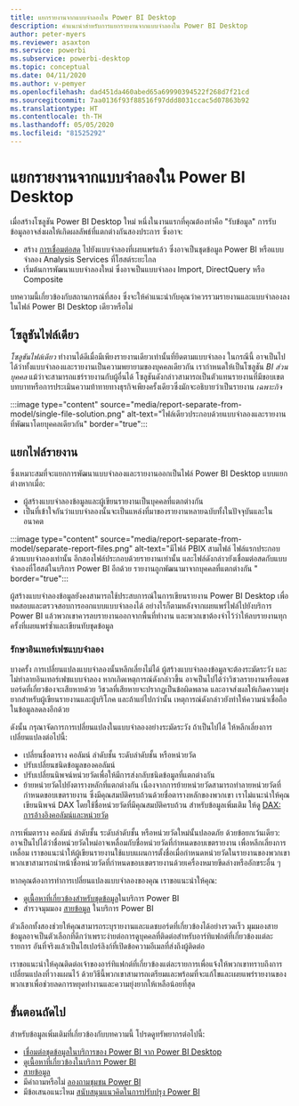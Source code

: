 ```yaml
---
title: แยกรายงานจากแบบจำลองใน Power BI Desktop
description: คำแนะนำสำหรับการแยกรายงานจากแบบจำลองใน Power BI Desktop
author: peter-myers
ms.reviewer: asaxton
ms.service: powerbi
ms.subservice: powerbi-desktop
ms.topic: conceptual
ms.date: 04/11/2020
ms.author: v-pemyer
ms.openlocfilehash: dad451da460abed65a69990394522f268d7f21cd
ms.sourcegitcommit: 7aa0136f93f88516f97ddd8031ccac5d07863b92
ms.translationtype: HT
ms.contentlocale: th-TH
ms.lasthandoff: 05/05/2020
ms.locfileid: "81525292"
---
```

# <a name="separate-reports-from-models-in-power-bi-desktop"></a>แยกรายงานจากแบบจำลองใน Power BI Desktop

เมื่อสร้างโซลูชัน Power BI Desktop ใหม่ หนึ่งในงานแรกที่คุณต้องทำคือ "รับข้อมูล" การรับข้อมูลอาจส่งผลให้เกิดผลลัพธ์ที่แตกต่างกันสองประการ ซึ่งอาจ:

- สร้าง [การเชื่อมต่อสด](../desktop-report-lifecycle-datasets.md) ไปยังแบบจำลองที่เผยแพร่แล้ว ซึ่งอาจเป็นชุดข้อมูล Power BI หรือแบบจำลอง Analysis Services ที่โฮสต์ระยะไกล
- เริ่มต้นการพัฒนาแบบจำลองใหม่ ซึ่งอาจเป็นแบบจำลอง Import, DirectQuery หรือ Composite

บทความนี้เกี่ยวข้องกับสถานการณ์ที่สอง ซึ่งจะให้คำแนะนำกับคุณว่าควรรวมรายงานและแบบจำลองลงในไฟล์ Power BI Desktop เดียวหรือไม่

## <a name="single-file-solution"></a>โซลูชันไฟล์เดียว

_โซลูชันไฟล์เดียว_ ทำงานได้ดีเมื่อมีเพียงรายงานเดียวเท่านั้นที่ยึดตามแบบจำลอง ในกรณีนี้ อาจเป็นไปได้ว่าทั้งแบบจำลองและรายงานเป็นความพยายามของบุคคลเดียวกัน เรากำหนดให้เป็นโซลูชัน _BI ส่วนบุคคล_ แม้ว่าจะสามารถแชร์รายงานกับผู้อื่นได้ โซลูชันดังกล่าวสามารถเป็นตัวแทนรายงานที่มีขอบเขตบทบาทหรือการประเมินความท้าทายทางธุรกิจเพียงครั้งเดียวซึ่งมักจะอธิบายว่าเป็นรายงาน _เฉพาะกิจ_

:::image type="content" source="media/report-separate-from-model/single-file-solution.png" alt-text="ไฟล์เดียวประกอบด้วยแบบจำลองและรายงาน ที่พัฒนาโดยบุคคลเดียวกัน" border="true":::

## <a name="separate-report-files"></a>แยกไฟล์รายงาน

ซึ่งเหมาะสมที่จะแยกการพัฒนาแบบจำลองและรายงานออกเป็นไฟล์ Power BI Desktop แบบแยกต่างหากเมื่อ:

- ผู้สร้างแบบจำลองข้อมูลและผู้เขียนรายงานเป็นบุคคลที่แตกต่างกัน
- เป็นที่เข้าใจกันว่าแบบจำลองนั้นจะเป็นแหล่งที่มาของรายงานหลายฉบับทั้งในปัจจุบันและในอนาคต

:::image type="content" source="media/report-separate-from-model/separate-report-files.png" alt-text="มีไฟล์ PBIX สามไฟล์ ไฟล์แรกประกอบด้วยแบบจำลองเท่านั้น อีกสองไฟล์ประกอบด้วยรายงานเท่านั้น และไฟล์ดังกล่าวยังเชื่อมต่อสดกับแบบจำลองที่โฮสต์ในบริการ Power BI อีกด้วย รายงานถูกพัฒนามาจากบุคคลที่แตกต่างกัน " border="true":::

ผู้สร้างแบบจำลองข้อมูลยังคงสามารถใช้ประสบการณ์ในการเขียนรายงาน Power BI Desktop เพื่อทดสอบและตรวจสอบการออกแบบแบบจำลองได้ อย่างไรก็ตามหลังจากเผยแพร่ไฟล์ไปยังบริการ Power BI แล้วพวกเขาควรลบรายงานออกจากพื้นที่ทำงาน และพวกเขาต้องจำไว้ว่าให้ลบรายงานทุกครั้งที่เผยแพร่ซ้ำและเขียนทับชุดข้อมูล

### <a name="preserve-the-model-interface"></a>รักษาอินเทอร์เฟซแบบจำลอง

บางครั้ง การเปลี่ยนแปลงแบบจำลองนั้นหลีกเลี่ยงไม่ได้ ผู้สร้างแบบจำลองข้อมูลจะต้องระมัดระวัง และไม่ทำลายอินเทอร์เฟซแบบจำลอง หากเกิดเหตุการณ์ดังกล่าวขึ้น อาจเป็นไปได้ว่าวิชวลรายงานหรือแดชบอร์ดที่เกี่ยวข้องจะเสียหายด้วย วิชวลที่เสียหายจะปรากฏเป็นข้อผิดพลาด และอาจส่งผลให้เกิดความยุ่งยากสำหรับผู้เขียนรายงานและผู้บริโภค และถ้าแย่ไปกว่านั้น เหตุการณ์ดังกล่าวยังทำให้ความน่าเชื่อถือในข้อมูลลดลงอีกด้วย

ดังนั้น กรุณาจัดการการเปลี่ยนแปลงในแบบจำลองอย่างระมัดระวัง ถ้าเป็นไปได้ ให้หลีกเลี่ยงการเปลี่ยนแปลงต่อไปนี้:

- เปลี่ยนชื่อตาราง คอลัมน์ ลำดับชั้น ระดับลำดับชั้น หรือหน่วยวัด
- ปรับเปลี่ยนชนิดข้อมูลของคอลัมน์
- ปรับเปลี่ยนนิพจน์หน่วยวัดเพื่อให้มีการส่งกลับชนิดข้อมูลที่แตกต่างกัน
- ย้ายหน่วยวัดไปยังตารางหลักที่แตกต่างกัน เนื่องจากการย้ายหน่วยวัดสามารถทำลายหน่วยวัดที่กำหนดขอบเขตรายงาน ซึ่งมีคุณสมบัติครบถ้วนด้วยชื่อตารางหลักของพวกเขา เราไม่แนะนำให้คุณเขียนนิพจน์ DAX โดยใช้ชื่อหน่วยวัดที่มีคุณสมบัติครบถ้วน สำหรับข้อมูลเพิ่มเติม ให้ดู [DAX: การอ้างอิงคอลัมน์และหน่วยวัด](dax-column-measure-references.md)

การเพิ่มตาราง คอลัมน์ ลำดับชั้น ระดับลำดับชั้น หรือหน่วยวัดใหม่นั้นปลอดภัย ด้วยข้อยกเว้นเดียว: อาจเป็นไปได้ว่าชื่อหน่วยวัดใหม่อาจเหลื่อมกับชื่อหน่วยวัดที่กำหนดขอบเขตรายงาน เพื่อหลีกเลี่ยงการเหลื่อม เราขอแนะนำให้ผู้เขียนรายงานใช้แบบแผนการตั้งชื่อเมื่อกำหนดหน่วยวัดในรายงานของพวกเขา พวกเขาสามารถนำหน้าชื่อหน่วยวัดที่กำหนดขอบเขตรายงานด้วยเครื่องหมายขีดล่างหรืออักขระอื่น ๆ

หากคุณต้องการทำการเปลี่ยนแปลงแบบจำลองของคุณ เราขอแนะนำให้คุณ:

- [ดูเนื้อหาที่เกี่ยวข้องสำหรับชุดข้อมูล](../consumer/end-user-related.md#view-related-content-for-a-dataset)ในบริการ Power BI
- สำรวจมุมมอง [สายข้อมูล](../collaborate-share/service-data-lineage.md) ในบริการ Power BI

ตัวเลือกทั้งสองช่วยให้คุณสามารถระบุรายงานและแดชบอร์ดที่เกี่ยวข้องได้อย่างรวดเร็ว มุมมองสายข้อมูลอาจเป็นตัวเลือกที่ดีกว่าเพราะง่ายต่อการดูบุคคลที่ติดต่อสำหรับอาร์ทิแฟกต์ที่เกี่ยวข้องแต่ละรายการ อันที่จริงแล้วเป็นไฮเปอร์ลิงก์ที่เปิดข้อความอีเมลที่ส่งถึงผู้ติดต่อ

เราขอแนะนำให้คุณติดต่อเจ้าของอาร์ทิแฟกต์ที่เกี่ยวข้องแต่ละรายการเพื่อแจ้งให้พวกเขาทราบถึงการเปลี่ยนแปลงที่วางแผนไว้ ด้วยวิธีนี้พวกเขาสามารถเตรียมและพร้อมที่จะแก้ไขและเผยแพร่รายงานของพวกเขาเพื่อช่วยลดการหยุดทำงานและความยุ่งยากให้เหลือน้อยที่สุด

## <a name="next-steps"></a>ขั้นตอนถัดไป

สำหรับข้อมูลเพิ่มเติมที่เกี่ยวข้องกับบทความนี้ โปรดดูทรัพยากรต่อไปนี้:

- [เชื่อมต่อชุดข้อมูลในบริการของ Power BI จาก Power BI Desktop](../desktop-report-lifecycle-datasets.md)
- [ดูเนื้อหาที่เกี่ยวข้องในบริการ Power BI](../consumer/end-user-related.md)
- [สายข้อมูล](../collaborate-share/service-data-lineage.md)
- มีคำถามหรือไม่ [ลองถามชุมชน Power BI](https://community.powerbi.com/)
- มีข้อเสนอแนะไหม [สนับสนุนแนวคิดในการปรับปรุง Power BI](https://ideas.powerbi.com/)
